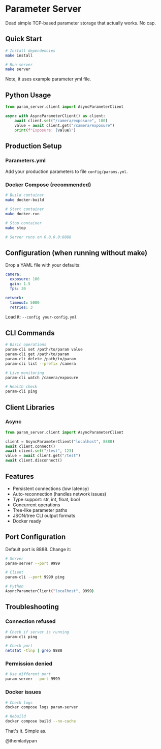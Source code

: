 # Parameter Server

Dead simple TCP-based parameter storage that actually works. No cap.

## Quick Start

```bash
# Install dependencies
make install

# Run server
make server
```

Note, it uses example parameter yml file.

## Python Usage

```python
from param_server.client import AsyncParameterClient

async with AsyncParameterClient() as client:
    await client.set("/camera/exposure", 100)
    value = await client.get("/camera/exposure")
    print(f"Exposure: {value}")
```

## Production Setup

### Parameters.yml
Add your production parameters to file `config/params.yml`.

### Docker Compose (recommended)

```bash
# Build container
make docker-build

# Start container
make docker-run

# Stop container
make stop

# Server runs on 0.0.0.0:8888
```

## Configuration (when running without make)

Drop a YAML file with your defaults:

```yaml
camera:
  exposure: 100
  gain: 1.5
  fps: 30

network:
  timeout: 5000
  retries: 3
```

Load it: `--config your-config.yml`

## CLI Commands

```bash
# Basic operations
param-cli set /path/to/param value
param-cli get /path/to/param
param-cli delete /path/to/param
param-cli list --prefix /camera

# Live monitoring
param-cli watch /camera/exposure

# Health check
param-cli ping
```

## Client Libraries

### Async 
```python
from param_server.client import AsyncParameterClient

client = AsyncParameterClient("localhost", 8888)
await client.connect()
await client.set("/test", 123)
value = await client.get("/test")
await client.disconnect()
```

## Features

- Persistent connections (low latency)
- Auto-reconnection (handles network issues)
- Type support: str, int, float, bool
- Concurrent operations
- Tree-like parameter paths
- JSON/tree CLI output formats
- Docker ready

## Port Configuration

Default port is 8888. Change it:

```bash
# Server
param-server --port 9999

# Client
param-cli --port 9999 ping

# Python
AsyncParameterClient("localhost", 9999)
```

## Troubleshooting

### Connection refused
```bash
# Check if server is running
param-cli ping

# Check port
netstat -tlnp | grep 8888
```

### Permission denied
```bash
# Use different port
param-server --port 9999
```

### Docker issues
```bash
# Check logs
docker compose logs param-server

# Rebuild
docker compose build --no-cache
```

That's it. Simple as.

@themladypan